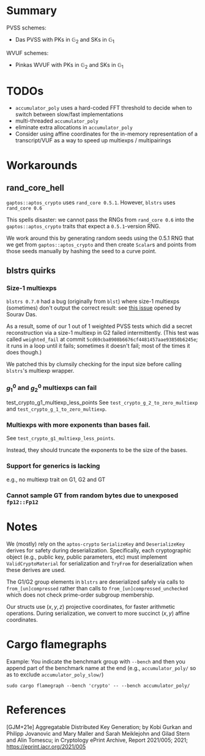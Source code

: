 # Summary

PVSS schemes:

 - Das PVSS with PKs in $\mathbb{G}_2$ and SKs in $\mathbb{G}_1$

WVUF schemes:
 - Pinkas WVUF with PKs in $\mathbb{G}_2$ and SKs in $\mathbb{G}_1$

# TODOs

 - `accumulator_poly` uses a hard-coded FFT threshold to decide when to switch between slow/fast implementations
 - multi-threaded `accumulator_poly`
 - eliminate extra allocations in `accumulator_poly`
 - Consider using affine coordinates for the in-memory representation of a transcript/VUF as a way to speed up multiexps / multipairings

# Workarounds

## rand_core_hell

`gaptos::aptos_crypto` uses `rand_core 0.5.1`. However, `blstrs` uses `rand_core 0.6`

This spells disaster: we cannot pass the RNGs from `rand_core 0.6` into the `gaptos::aptos_crypto` traits that expect a `0.5.1`-version RNG.

We work around this by generating random seeds using the 0.5.1 RNG that we get from `gaptos::aptos_crypto` and then create `Scalar`s and points from those seeds manually by hashing the seed to a curve point.

## blstrs quirks

### Size-1 multiexps

`blstrs 0.7.0` had a bug (originally from `blst`) where size-1 multiexps (sometimes) don't output the correct result: see [this issue](https://github.com/filecoin-project/blstrs/issues/57) opened by Sourav Das.

As a result, some of our 1 out of 1 weighted PVSS tests which did a secret reconstruction via a size-1 multiexp in G2 failed intermittently. (This test was called `weighted_fail` at commit `5cd69cba8908b6676cf4481457aae93850b6245e`; it runs in a loop until it fails; sometimes it doesn't fail; most of the times it does though.)

We patched this by clumsily checking for the input size before calling `blstrs`'s multiexp wrapper.

### $g_1^0$ and $g_2^0$ multiexps can fail
test_crypto_g1_multiexp_less_points
See `test_crypto_g_2_to_zero_multiexp` and `test_crypto_g_1_to_zero_multiexp`.

### Multiexps with more exponents than bases fail. 

See `test_crypto_g1_multiexp_less_points`.

Instead, they should truncate the exponents to be the size of the bases.

### Support for generics is lacking

e.g., no multiexp trait on G1, G2 and GT

### Cannot sample GT from random bytes due to unexposed `fp12::Fp12`

# Notes

We (mostly) rely on the `aptos-crypto` `SerializeKey` and `DeserializeKey` derives for safety during deserialization.
Specifically, each cryptographic object (e.g., public key, public parameters, etc) must implement `ValidCryptoMaterial` for serialization and `TryFrom` for deserialization when these derives are used.

The G1/G2 group elements in `blstrs` are deserialized safely via calls to `from_[un]compressed` rather than calls to `from_[un]compressed_unchecked` which does not check prime-order subgroup membership.

Our structs use $(x, y, z)$ projective coordinates, for faster arithmetic operations.
During serialization, we convert to more succinct $(x, y)$ affine coordinates.

# Cargo flamegraphs

Example: You indicate the benchmark group with `--bench` and then you append part of the benchmark name at the end (e.g., `accumulator_poly/` so as to exclude `accumulator_poly_slow/`)
```
sudo cargo flamegraph --bench 'crypto' -- --bench accumulator_poly/
```
# References

[GJM+21e] Aggregatable Distributed Key Generation; by Kobi Gurkan and Philipp Jovanovic and Mary Maller and Sarah Meiklejohn and Gilad Stern and Alin Tomescu; in Cryptology ePrint Archive, Report 2021/005; 2021; https://eprint.iacr.org/2021/005
